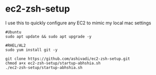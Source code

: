 # ec2-zsh-setup
I use this to quickly configure any EC2 to mimic my local mac settings

```
#Ubuntu
sudo apt update && sudo apt upgrade -y

```
```
#RHEL/AL2
sudo yum install git -y
```

```
git clone https://github.com/ashivadi/ec2-zsh-setup.git
chmod a+x ec2-zsh-setup/startup-abhshia.sh
./ec2-zsh-setup/startup-abhshia.sh
```

